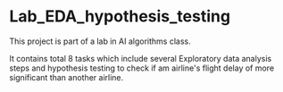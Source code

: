 # Lab_EDA_hypothesis_testing

This project is part of a lab in AI algorithms class.

It contains total 8 tasks which include several Exploratory data analysis steps and hypothesis testing to check if am airline's flight delay of more significant than another airline.
